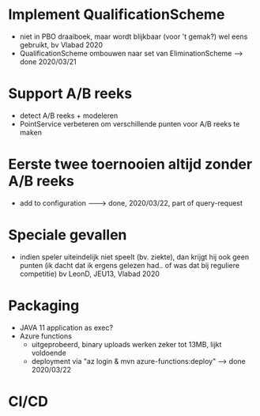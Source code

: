 # Implement QualificationScheme
* niet in PBO draaiboek, maar wordt blijkbaar (voor 't gemak?) wel eens gebruikt, bv Vlabad 2020
* QualificationScheme ombouwen naar set van EliminationScheme 
--> done 2020/03/21

# Support A/B reeks
* detect A/B reeks + modeleren
* PointService verbeteren om verschillende punten voor A/B reeks te maken

# Eerste twee toernooien altijd zonder A/B reeks
* add to configuration
---> done, 2020/03/22, part of query-request

# Speciale gevallen
* indien speler uiteindelijk niet speelt (bv. ziekte), dan krijgt hij ook geen punten (ik dacht dat ik ergens gelezen had.. of was dat bij reguliere competitie)
bv LeonD, JEU13, Vlabad 2020 

# Packaging
* JAVA 11 application as exec?
* Azure functions
    * uitgeprobeerd, binary uploads werken zeker tot 13MB, lijkt voldoende
    * deployment via "az login  & mvn azure-functions:deploy"
--> done 2020/03/22

# CI/CD
